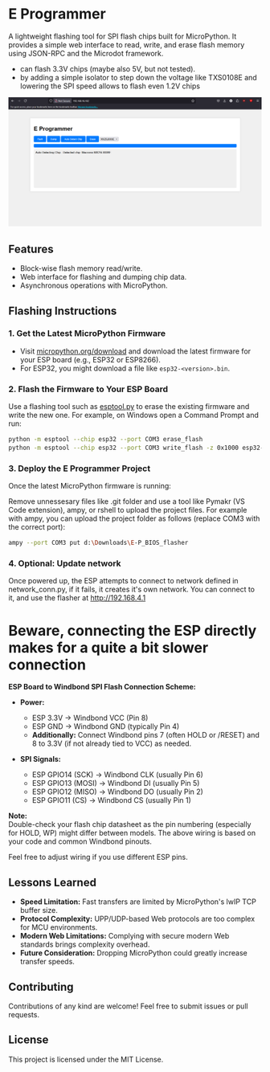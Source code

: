 # E Programmer

A lightweight flashing tool for SPI flash chips built for MicroPython. It provides a simple web interface to read, write, and erase flash memory using JSON-RPC and the Microdot framework.

- can flash 3.3V chips (maybe also 5V, but not tested).
- by adding a simple isolator to step down the voltage like TXS0108E and lowering
  the SPI speed allows to flash even 1.2V chips

![Screenshot](screenshot.png)

## Features
- Block-wise flash memory read/write.
- Web interface for flashing and dumping chip data.
- Asynchronous operations with MicroPython.

## Flashing Instructions

### 1. Get the Latest MicroPython Firmware

- Visit [micropython.org/download](https://micropython.org/download) and download the latest firmware for your ESP board (e.g., ESP32 or ESP8266).
- For ESP32, you might download a file like `esp32-<version>.bin`.

### 2. Flash the Firmware to Your ESP Board

Use a flashing tool such as [esptool.py](https://github.com/espressif/esptool) to erase the existing firmware and write the new one. For example, on Windows open a Command Prompt and run:

````bash
python -m esptool --chip esp32 --port COM3 erase_flash
python -m esptool --chip esp32 --port COM3 write_flash -z 0x1000 esp32-<version>.bin
````

### 3. Deploy the E Programmer Project
Once the latest MicroPython firmware is running:

Remove unnessesary files like .git folder and use a tool like Pymakr (VS Code extension), ampy, or rshell to upload the project files.
For example with ampy, you can upload the project folder as follows (replace COM3 with the correct port):

````bash
ampy --port COM3 put d:\Downloads\E-P_BIOS_flasher
````

### 4. Optional: Update network
Once powered up, the ESP attempts to connect to network defined in network_conn.py,
if it fails, it creates it's own network. You can connect to it,
and use the flasher at http://192.168.4.1
# Beware, connecting the ESP directly makes for a quite a bit slower connection

**ESP Board to Windbond SPI Flash Connection Scheme:**

- **Power:**
  - ESP 3.3V → Windbond VCC (Pin 8)
  - ESP GND   → Windbond GND (typically Pin 4)
  - **Additionally:** Connect Windbond pins 7 (often HOLD or /RESET) and 8 to 3.3V (if not already tied to VCC) as needed.

- **SPI Signals:**
  - ESP GPIO14 (SCK) → Windbond CLK (usually Pin 6)
  - ESP GPIO13 (MOSI) → Windbond DI  (usually Pin 5)
  - ESP GPIO12 (MISO) → Windbond DO  (usually Pin 2)
  - ESP GPIO11 (CS)   → Windbond CS  (usually Pin 1)

**Note:**  
Double-check your flash chip datasheet as the pin numbering (especially for HOLD, WP) might differ between models. The above wiring is based on your code and common Windbond pinouts.

Feel free to adjust wiring if you use different ESP pins.

## Lessons Learned
- **Speed Limitation:** Fast transfers are limited by MicroPython's lwIP TCP buffer size.
- **Protocol Complexity:** UPP/UDP-based Web protocols are too complex for MCU environments.
- **Modern Web Limitations:** Complying with secure modern Web standards brings complexity overhead.
- **Future Consideration:** Dropping MicroPython could greatly increase transfer speeds.

## Contributing
Contributions of any kind are welcome! Feel free to submit issues or pull requests.

## License
This project is licensed under the MIT License.